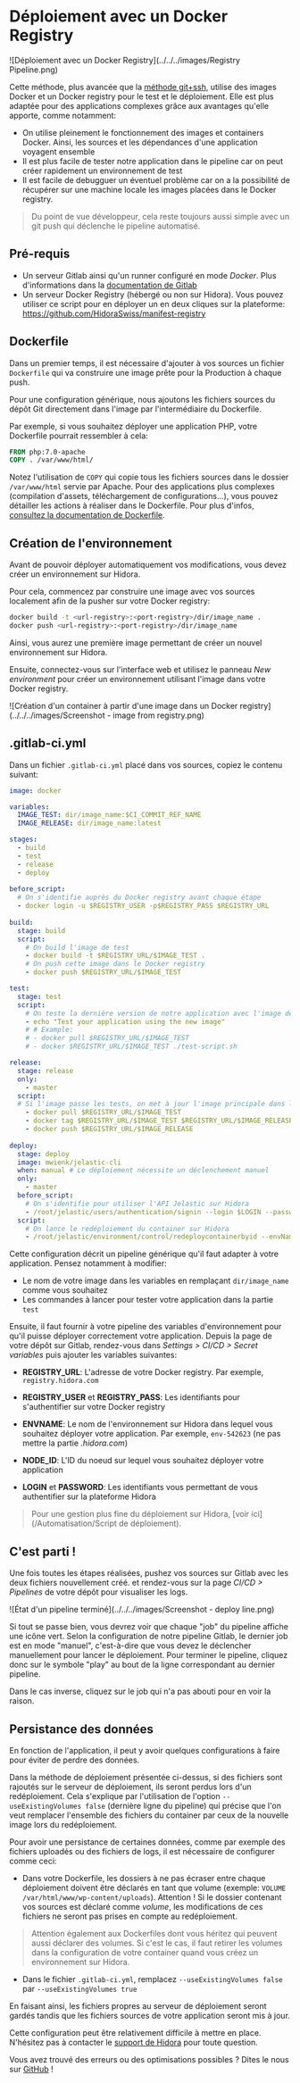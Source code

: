 # Déploiement avec un Docker Registry

![Déploiement avec un Docker Registry](../../../images/Registry Pipeline.png)

Cette méthode, plus avancée que la [méthode git+ssh](/Automatisation/Gitlab/ssh+git), utilise des images Docker et un Docker registry pour le test et le déploiement. Elle est plus adaptée pour des applications complexes grâce aux avantages qu'elle apporte, comme notamment:

- On utilise pleinement le fonctionnement des images et containers Docker. Ainsi, les sources et les dépendances d'une application voyagent ensemble
- Il est plus facile de tester notre application dans le pipeline car on peut créer rapidement un environnement de test
- Il est facile de debugguer un éventuel problème car on a la possibilité de récupérer sur une machine locale les images placées dans le Docker registry.

> Du point de vue développeur, cela reste toujours aussi simple avec un git push qui déclenche le pipeline automatisé.

## Pré-requis

- Un serveur Gitlab ainsi qu'un runner configuré en mode *Docker*. Plus d'informations dans la [documentation de Gitlab](https://docs.gitlab.com/runner/install/docker.html)
- Un serveur Docker Registry (hébergé ou non sur Hidora). Vous pouvez utiliser ce script pour en déployer un en deux cliques sur la plateforme: https://github.com/HidoraSwiss/manifest-registry

## Dockerfile

Dans un premier temps, il est nécessaire d'ajouter à vos sources un fichier `Dockerfile` qui va construire une image prête pour la Production à chaque push.

Pour une configuration générique, nous ajoutons les fichiers sources du dépôt Git directement dans l'image par l'intermédiaire du Dockerfile.

Par exemple, si vous souhaitez déployer une application PHP, votre Dockerfile pourrait ressembler à cela:

```dockerfile
FROM php:7.0-apache
COPY . /var/www/html/
```

Notez l'utilisation de `COPY` qui copie tous les fichiers sources dans le dossier `/var/www/html` servie par Apache. Pour des applications plus complexes (compilation d'assets, téléchargement de configurations...), vous pouvez détailler les actions à réaliser dans le Dockerfile. Pour plus d'infos, [consultez la documentation de Dockerfile](https://docs.docker.com/engine/reference/builder/).

## Création de l'environnement

Avant de pouvoir déployer automatiquement vos modifications, vous devez créer un environnement sur Hidora.

Pour cela, commencez par construire une image avec vos sources localement afin de la pusher sur votre Docker registry:

```bash
docker build -t <url-registry>:<port-registry>/dir/image_name .
docker push <url-registry>:<port-registry>/dir/image_name
```

Ainsi, vous aurez une première image permettant de créer un nouvel environnement sur Hidora.

Ensuite, connectez-vous sur l'interface web et utilisez le panneau *New environment* pour créer un environnement utilisant l'image dans votre Docker registry.

![Création d'un container à partir d'une image dans un Docker registry](../../../images/Screenshot - image from registry.png)

## .gitlab-ci.yml

Dans un fichier `.gitlab-ci.yml` placé dans vos sources, copiez le contenu suivant:

```yaml
image: docker

variables:
  IMAGE_TEST: dir/image_name:$CI_COMMIT_REF_NAME
  IMAGE_RELEASE: dir/image_name:latest

stages:
  - build
  - test
  - release
  - deploy
  
before_script:
  # On s'identifie auprès du Docker registry avant chaque étape
  - docker login -u $REGISTRY_USER -p$REGISTRY_PASS $REGISTRY_URL
  
build:
  stage: build
  script:
  	# On build l'image de test
    - docker build -t $REGISTRY_URL/$IMAGE_TEST .
    # On push cette image dans le Docker registry
    - docker push $REGISTRY_URL/$IMAGE_TEST

test:
  stage: test
  script:
  	# On teste la dernière version de notre application avec l'image de test
  	- echo "Test your application using the new image"
  	# # Example:
    # - docker pull $REGISTRY_URL/$IMAGE_TEST
    # - docker $REGISTRY_URL/$IMAGE_TEST ./test-script.sh

release:
  stage: release
  only:
    - master
  script:
  # Si l'image passe les tests, on met à jour l'image principale dans le Registry
    - docker pull $REGISTRY_URL/$IMAGE_TEST
    - docker tag $REGISTRY_URL/$IMAGE_TEST $REGISTRY_URL/$IMAGE_RELEASE
    - docker push $REGISTRY_URL/$IMAGE_RELEASE
    
deploy:
  stage: deploy
  image: mwienk/jelastic-cli
  when: manual # Le déploiement nécessite un déclenchement manuel
  only:
    - master
  before_script:
  	# On s'identifie pour utiliser l'API Jelastic sur Hidora
    - /root/jelastic/users/authentication/signin --login $LOGIN --password $PASSWORD --platformUrl app.hidora.com
  script:
  	# On lance le redéploiement du container sur Hidora
    - /root/jelastic/environment/control/redeploycontainerbyid --envName $ENVNAME --nodeId $NODE_ID --tag latest --useExistingVolumes false
```

Cette configuration décrit un pipeline générique qu'il faut adapter à votre application. Pensez notamment à modifier:

- Le nom de votre image dans les variables en remplaçant `dir/image_name` comme vous souhaitez
- Les commandes à lancer pour tester votre application dans la partie `test`

Ensuite, il faut fournir à votre pipeline des variables d'environnement pour qu'il puisse déployer correctement votre application. Depuis la page de votre dépôt sur Gitlab, rendez-vous dans *Settings > CI/CD > Secret variables* puis ajouter les variables suivantes:

- **REGISTRY_URL**: L'adresse de votre Docker registry. Par exemple, `registry.hidora.com`
- **REGISTRY_USER** et **REGISTRY_PASS**: Les identifiants pour s'authentifier sur votre Docker registry


- **ENVNAME**: Le nom de l'environnement sur Hidora dans lequel vous souhaitez déployer votre application. Par exemple, `env-542623` (ne pas mettre la partie *.hidora.com*)
- **NODE_ID**: L'ID du noeud sur lequel vous souhaitez déployer votre application
- **LOGIN** et **PASSWORD**: Les identifiants vous permettant de vous authentifier sur la plateforme Hidora

> Pour une gestion plus fine du déploiement sur Hidora, [voir ici](/Automatisation/Script de déploiement).

## C'est parti !

Une fois toutes les étapes réalisées, pushez vos sources sur Gitlab avec les deux fichiers nouvellement créé. et rendez-vous sur la page *CI/CD > Pipelines* de votre dépôt pour visualiser les logs.

![État d'un pipeline terminé](../../../images/Screenshot - deploy line.png)

Si tout se passe bien, vous devrez voir que chaque "job" du pipeline affiche une icône vert. Selon la configuration de notre pipeline Gitlab, le dernier job est en mode "manuel", c'est-à-dire que vous devez le déclencher manuellement pour lancer le déploiement. Pour terminer le pipeline, cliquez donc sur le symbole "play" au bout de la ligne correspondant au dernier pipeline.

Dans le cas inverse, cliquez sur le job qui n'a pas abouti pour en voir la raison.

## Persistance des données

En fonction de l'application, il peut y avoir quelques configurations à faire pour éviter de perdre des données.

Dans la méthode de déploiement présentée ci-dessus, si des fichiers sont rajoutés sur le serveur de déploiement, ils seront perdus lors d'un redéploiement. Cela s'explique par l'utilisation de l'option `--useExistingVolumes false` (dernière ligne du pipeline) qui précise que l'on veut remplacer l'ensemble des fichiers du container par ceux de la nouvelle image lors du redéploiement.

Pour avoir une persistance de certaines données, comme par exemple des fichiers uploadés ou des fichiers de logs, il est nécessaire de configurer comme ceci:

- Dans votre Dockerfile, les dossiers à ne pas écraser entre chaque déploiement doivent être déclarés en tant que volume (exemple: `VOLUME /var/html/www/wp-content/uploads`). Attention ! Si le dossier contenant vos sources est déclaré comme *volume*, les modifications de ces fichiers ne seront pas prises en compte au redéploiement.

> Attention également aux Dockerfiles dont vous héritez qui peuvent aussi déclarer des volumes. Si c'est le cas, il faut retirer les volumes dans la configuration de votre container quand vous créez un environnement sur Hidora.

- Dans le fichier `.gitlab-ci.yml`, remplacez `--useExistingVolumes false` par `--useExistingVolumes true`

En faisant ainsi, les fichiers propres au serveur de déploiement seront gardés tandis que les fichiers sources de votre application seront mis à jour.



Cette configuration peut être relativement difficile à mettre en place. N'hésitez pas à contacter le [support de Hidora](https://support.hidora.com/portal/newticket) pour toute question.

Vous avez trouvé des erreurs ou des optimisations possibles ? Dites le nous sur [GitHub](https://github.com/HidoraSwiss/documentation) !